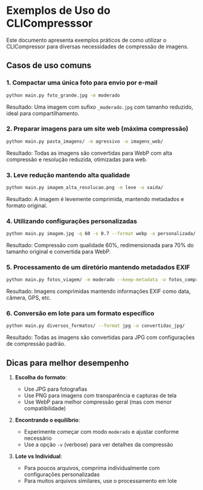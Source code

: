 # Exemplos de Uso do CLICompresssor

Este documento apresenta exemplos práticos de como utilizar o CLICompressor para diversas necessidades de compressão de imagens.

## Casos de uso comuns

### 1. Compactar uma única foto para envio por e-mail

```bash
python main.py foto_grande.jpg -m moderado
```

Resultado: Uma imagem com sufixo `_moderado.jpg` com tamanho reduzido, ideal para compartilhamento.

### 2. Preparar imagens para um site web (máxima compressão)

```bash
python main.py pasta_imagens/ -m agressivo -o imagens_web/
```

Resultado: Todas as imagens são convertidas para WebP com alta compressão e resolução reduzida, otimizadas para web.

### 3. Leve redução mantendo alta qualidade

```bash
python main.py imagem_alta_resolucao.png -m leve -o saida/
```

Resultado: A imagem é levemente comprimida, mantendo metadados e formato original.

### 4. Utilizando configurações personalizadas

```bash
python main.py imagem.jpg -q 60 -s 0.7 --format webp -o personalizada/
```

Resultado: Compressão com qualidade 60%, redimensionada para 70% do tamanho original e convertida para WebP.

### 5. Processamento de um diretório mantendo metadados EXIF

```bash
python main.py fotos_viagem/ -m moderado --keep-metadata -o fotos_comprimidas/
```

Resultado: Imagens comprimidas mantendo informações EXIF como data, câmera, GPS, etc.

### 6. Conversão em lote para um formato específico

```bash
python main.py diversos_formatos/ --format jpg -o convertidas_jpg/
```

Resultado: Todas as imagens são convertidas para JPG com configurações de compressão padrão.

## Dicas para melhor desempenho

1. **Escolha do formato**:
   - Use JPG para fotografias
   - Use PNG para imagens com transparência e capturas de tela
   - Use WebP para melhor compressão geral (mas com menor compatibilidade)

2. **Encontrando o equilíbrio**:
   - Experimente começar com modo `moderado` e ajustar conforme necessário
   - Use a opção `-v` (verbose) para ver detalhes da compressão

3. **Lote vs Individual**:
   - Para poucos arquivos, comprima individualmente com configurações personalizadas
   - Para muitos arquivos similares, use o processamento em lote

